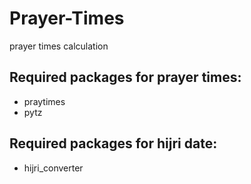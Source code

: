 # Prayer-Times
prayer times calculation

## Required packages for prayer times:
- praytimes
- pytz

## Required packages for hijri date:
- hijri_converter
